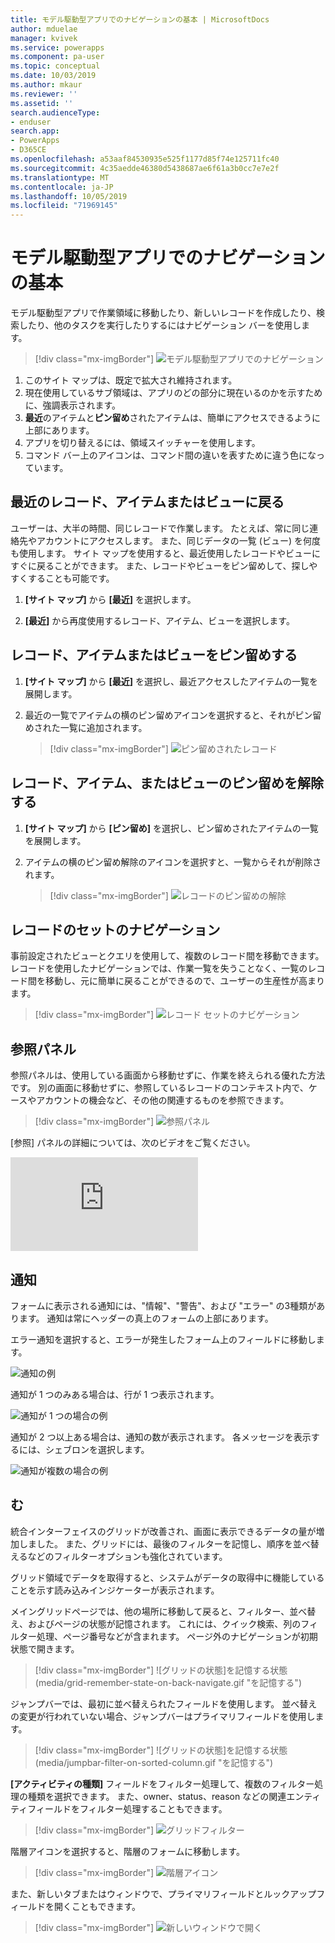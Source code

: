 ```yaml
---
title: モデル駆動型アプリでのナビゲーションの基本 | MicrosoftDocs
author: mduelae
manager: kvivek
ms.service: powerapps
ms.component: pa-user
ms.topic: conceptual
ms.date: 10/03/2019
ms.author: mkaur
ms.reviewer: ''
ms.assetid: ''
search.audienceType:
- enduser
search.app:
- PowerApps
- D365CE
ms.openlocfilehash: a53aaf84530935e525f1177d85f74e125711fc40
ms.sourcegitcommit: 4c35aedde46380d5438687ae6f61a3b0cc7e7e2f
ms.translationtype: MT
ms.contentlocale: ja-JP
ms.lasthandoff: 10/05/2019
ms.locfileid: "71969145"
---
```

#  <a name="basic-navigation-in-a-model-driven-app"></a>モデル駆動型アプリでのナビゲーションの基本 

モデル駆動型アプリで作業領域に移動したり、新しいレコードを作成したり、検索したり、他のタスクを実行したりするにはナビゲーション バーを使用します。

> [!div class="mx-imgBorder"]
> ![モデル駆動型アプリでのナビゲーション](media/nav.png "モデル駆動型アプリでのナビゲーション")

1. このサイト マップは、既定で拡大され維持されます。
2. 現在使用しているサブ領域は、アプリのどの部分に現在いるのかを示すために、強調表示されます。
3. **最近**のアイテムと**ピン留め**されたアイテムは、簡単にアクセスできるように上部にあります。 
4. アプリを切り替えるには、領域スイッチャーを使用します。
5. コマンド バー上のアイコンは、コマンド間の違いを表すために違う色になっています。
  
## <a name="get-back-to-recent-records-items-or-view"></a>最近のレコード、アイテムまたはビューに戻る
ユーザーは、大半の時間、同じレコードで作業します。 たとえば、常に同じ連絡先やアカウントにアクセスします。 また、同じデータの一覧 (ビュー) を何度も使用します。 サイト マップを使用すると、最近使用したレコードやビューにすぐに戻ることができます。 また、レコードやビューをピン留めして、探しやすくすることも可能です。 
  
1. **[サイト マップ]** から **[最近]** を選択します。
  
2. **[最近]** から再度使用するレコード、アイテム、ビューを選択します。 

## <a name="pin-records-items-or-view"></a>レコード、アイテムまたはビューをピン留めする

1. **[サイト マップ]** から **[最近]** を選択し、最近アクセスしたアイテムの一覧を展開します。
2. 最近の一覧でアイテムの横のピン留めアイコンを選択すると、それがピン留めされた一覧に追加されます。

   > [!div class="mx-imgBorder"]
   > ![ピン留めされたレコード](media/pinnedrecords.png "ピン留めされたレコード")

## <a name="unpin-records-items-or-view"></a>レコード、アイテム、またはビューのピン留めを解除する

1. **[サイト マップ]** から **[ピン留め]** を選択し、ピン留めされたアイテムの一覧を展開します。
2. アイテムの横のピン留め解除のアイコンを選択すと、一覧からそれが削除されます。  

   > [!div class="mx-imgBorder"]
   > ![レコードのピン留めの解除](media/unpinnedrecords.png "レコードのピン留めの解除")

## <a name="record-set-navigation"></a>レコードのセットのナビゲーション 
事前設定されたビューとクエリを使用して、複数のレコード間を移動できます。 レコードを使用したナビゲーションでは、作業一覧を失うことなく、一覧のレコード間を移動し、元に簡単に戻ることができるので、ユーザーの生産性が高まります。

> [!div class="mx-imgBorder"]
> ![レコード セットのナビゲーション](media/recordset.png "レコード セットのナビゲーション")

## <a name="reference-panel"></a>参照パネル
参照パネルは、使用している画面から移動せずに、作業を終えられる優れた方法です。 別の画面に移動せずに、参照しているレコードのコンテキスト内で、ケースやアカウントの機会など、その他の関連するものを参照できます。

> [!div class="mx-imgBorder"]
> ![参照パネル](media/reference-panel.png "参照パネル")

 [参照] パネルの詳細については、次のビデオをご覧ください。

<div class="embeddedvideo"><iframe src="https://www.microsoft.com/en-us/videoplayer/embed/d8224c3f-6e20-4b8e-9d0d-b0f5602c7708" frameborder="0" allowfullscreen=""></iframe></div>

## <a name="notifications"></a>通知 

フォームに表示される通知には、"情報"、"警告"、および "エラー" の3種類があります。 通知は常にヘッダーの真上のフォームの上部にあります。

エラー通知を選択すると、エラーが発生したフォーム上のフィールドに移動します。

![通知の例](media/notifications.png "通知の例")

通知が 1 つのみある場合は、行が 1 つ表示されます。

![通知が 1 つの場合の例](media/single_notification.png "通知が 1 つの場合の例")

通知が 2 つ以上ある場合は、通知の数が表示されます。 各メッセージを表示するには、シェブロンを選択します。

![通知が複数の場合の例](media/multiple_notification.png "通知が複数の場合の例")

## <a name="grids"></a>む

統合インターフェイスのグリッドが改善され、画面に表示できるデータの量が増加しました。 また、グリッドには、最後のフィルターを記憶し、順序を並べ替えるなどのフィルターオプションも強化されています。 

グリッド領域でデータを取得すると、システムがデータの取得中に機能していることを示す読み込みインジケーターが表示されます。

メイングリッドページでは、他の場所に移動して戻ると、フィルター、並べ替え、およびページの状態が記憶されます。 これには、クイック検索、列のフィルター処理、ページ番号などが含まれます。 ページ外のナビゲーションが初期状態で開きます。


   > [!div class="mx-imgBorder"]
   > ![グリッドの状態]を記憶する状態(media/grid-remember-state-on-back-navigate.gif "を記憶する")


ジャンプバーでは、最初に並べ替えられたフィールドを使用します。 並べ替えの変更が行われていない場合、ジャンプバーはプライマリフィールドを使用します。 

   > [!div class="mx-imgBorder"]
   > ![グリッドの状態]を記憶する状態(media/jumpbar-filter-on-sorted-column.gif "を記憶する")
   

**[アクティビティの種類]** フィールドをフィルター処理して、複数のフィルター処理の種類を選択できます。 また、owner、status、reason などの関連エンティティフィールドをフィルター処理することもできます。

   > [!div class="mx-imgBorder"]
   > ![グリッドフィルター](media/grid-activity-type-column-filter.gif "グリッドフィルター処理")
   
階層アイコンを選択すると、階層のフォームに移動します。

   > [!div class="mx-imgBorder"]
   > ![階層アイコン](media/grid-row-hierarchy-icon.png "階層アイコン")
   
また、新しいタブまたはウィンドウで、プライマリフィールドとルックアップフィールドを開くこともできます。

   > [!div class="mx-imgBorder"]
   > ![新しいウィンドウで開く](media/newtab.png "[新しいウィンドウで開く]")



